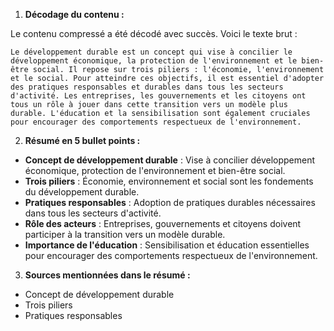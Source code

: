 1) **Décodage du contenu :**

Le contenu compressé a été décodé avec succès. Voici le texte brut :

```
Le développement durable est un concept qui vise à concilier le développement économique, la protection de l'environnement et le bien-être social. Il repose sur trois piliers : l'économie, l'environnement et le social. Pour atteindre ces objectifs, il est essentiel d'adopter des pratiques responsables et durables dans tous les secteurs d'activité. Les entreprises, les gouvernements et les citoyens ont tous un rôle à jouer dans cette transition vers un modèle plus durable. L'éducation et la sensibilisation sont également cruciales pour encourager des comportements respectueux de l'environnement.
```

2) **Résumé en 5 bullet points :**

- **Concept de développement durable** : Vise à concilier développement économique, protection de l'environnement et bien-être social.
- **Trois piliers** : Économie, environnement et social sont les fondements du développement durable.
- **Pratiques responsables** : Adoption de pratiques durables nécessaires dans tous les secteurs d'activité.
- **Rôle des acteurs** : Entreprises, gouvernements et citoyens doivent participer à la transition vers un modèle durable.
- **Importance de l'éducation** : Sensibilisation et éducation essentielles pour encourager des comportements respectueux de l'environnement.

3) **Sources mentionnées dans le résumé :**

- Concept de développement durable
- Trois piliers
- Pratiques responsables
